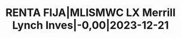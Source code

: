 ---
layout: asset
title: RENTA FIJA|MLISMWC LX Merrill Lynch Inves|-0,00|2023-12-21
isin: CWN5650K8705
---